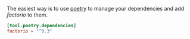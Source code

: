 The easiest way is to use [poetry] to manage your dependencies
and add _factorio_ to them.

```toml
[tool.poetry.dependencies]
factorio = "^0.3"
```

[poetry]: https://python-poetry.org/

